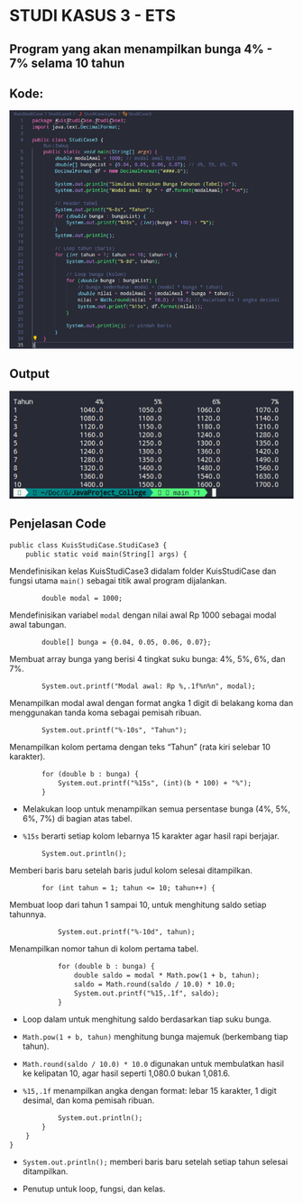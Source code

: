 # STUDI KASUS 3 - ETS
## Program yang akan menampilkan bunga 4% - 7% selama 10 tahun

## Kode:
![Kodingan](codingan.png)

## Output
![Output](output.png)
## Penjelasan Code
```
public class KuisStudiCase.StudiCase3 {
    public static void main(String[] args) {
```
Mendefinisikan kelas KuisStudiCase3 didalam folder KuisStudiCase dan fungsi utama `main()` sebagai titik awal program dijalankan.

```
        double modal = 1000;
```
Mendefinisikan variabel `modal` dengan nilai awal Rp 1000 sebagai modal awal tabungan.

```
        double[] bunga = {0.04, 0.05, 0.06, 0.07};
```
Membuat array bunga yang berisi 4 tingkat suku bunga: 4%, 5%, 6%, dan 7%.

```
        System.out.printf("Modal awal: Rp %,.1f%n%n", modal);
```
Menampilkan modal awal dengan format angka 1 digit di belakang koma dan menggunakan tanda koma sebagai pemisah ribuan.

```
        System.out.printf("%-10s", "Tahun");
```
Menampilkan kolom pertama dengan teks “Tahun” (rata kiri selebar 10 karakter).

```
        for (double b : bunga) {
            System.out.printf("%15s", (int)(b * 100) + "%");
        }
```
- Melakukan loop untuk menampilkan semua persentase bunga (4%, 5%, 6%, 7%) di bagian atas tabel.
    
- `%15s` berarti setiap kolom lebarnya 15 karakter agar hasil rapi berjajar.

```
        System.out.println();
```
Memberi baris baru setelah baris judul kolom selesai ditampilkan.

```
        for (int tahun = 1; tahun <= 10; tahun++) {
```
Membuat loop dari tahun 1 sampai 10, untuk menghitung saldo setiap tahunnya.

```
            System.out.printf("%-10d", tahun);
```
Menampilkan nomor tahun di kolom pertama tabel.

```
            for (double b : bunga) {
                double saldo = modal * Math.pow(1 + b, tahun);
                saldo = Math.round(saldo / 10.0) * 10.0;
                System.out.printf("%15,.1f", saldo);
            }
```
- Loop dalam untuk menghitung saldo berdasarkan tiap suku bunga.
    
- `Math.pow(1 + b, tahun)` menghitung bunga majemuk (berkembang tiap tahun).
    
- `Math.round(saldo / 10.0) * 10.0` digunakan untuk membulatkan hasil ke kelipatan 10, agar hasil seperti 1,080.0 bukan 1,081.6.
    
- `%15,.1f` menampilkan angka dengan format: lebar 15 karakter, 1 digit desimal, dan koma pemisah ribuan.

```
            System.out.println();
        }
    }
}
```
- `System.out.println();` memberi baris baru setelah setiap tahun selesai ditampilkan.
    
- Penutup untuk loop, fungsi, dan kelas.